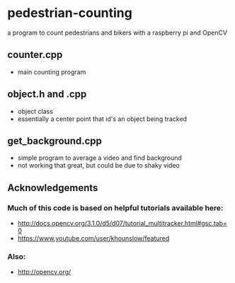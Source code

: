 # pedestrian-counting
a program to count pedestrians and bikers with a raspberry pi and OpenCV

## counter.cpp
  * main counting program

## object.h and .cpp
  * object class
  * essentially a center point that id's an object being tracked

## get_background.cpp
  * simple program to average a video and find background
  * not working that great, but could be due to shaky video

## Acknowledgements
### Much of this code is based on helpful tutorials available here:
  * http://docs.opencv.org/3.1.0/d5/d07/tutorial_multitracker.html#gsc.tab=0
  * https://www.youtube.com/user/khounslow/featured

### Also:
  * http://opencv.org/
